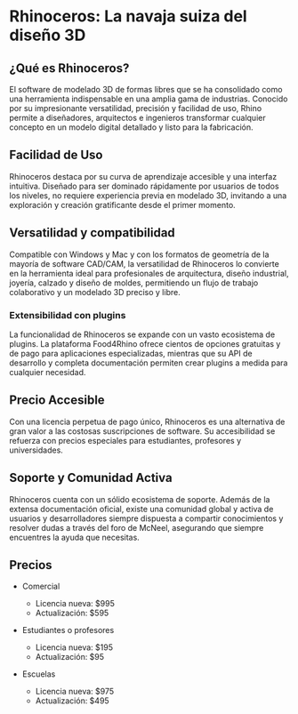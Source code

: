 # Rhinoceros: La navaja suiza del diseño 3D

## ¿Qué es Rhinoceros?

El software de modelado 3D de formas libres que se ha consolidado como una herramienta indispensable en una amplia gama de industrias. Conocido por su impresionante versatilidad, precisión y facilidad de uso, Rhino permite a diseñadores, arquitectos e ingenieros transformar cualquier concepto en un modelo digital detallado y listo para la fabricación.

## Facilidad de Uso

Rhinoceros destaca por su curva de aprendizaje accesible y una interfaz intuitiva. Diseñado para ser dominado rápidamente por usuarios de todos los niveles, no requiere experiencia previa en modelado 3D, invitando a una exploración y creación gratificante desde el primer momento.

## Versatilidad y compatibilidad

Compatible con Windows y Mac y con los formatos de geometría de la mayoría de software CAD/CAM, la versatilidad de Rhinoceros lo convierte en la herramienta ideal para profesionales de arquitectura, diseño industrial, joyería, calzado y diseño de moldes, permitiendo un flujo de trabajo colaborativo y un modelado 3D preciso y libre.

### Extensibilidad con plugins

La funcionalidad de Rhinoceros se expande con un vasto ecosistema de plugins. La plataforma Food4Rhino ofrece cientos de opciones gratuitas y de pago para aplicaciones especializadas, mientras que su API de desarrollo y completa documentación permiten crear plugins a medida para cualquier necesidad.

## Precio Accesible

Con una licencia perpetua de pago único, Rhinoceros es una alternativa de gran valor a las costosas suscripciones de software. Su accesibilidad se refuerza con precios especiales para estudiantes, profesores y universidades.

## Soporte y Comunidad Activa

Rhinoceros cuenta con un sólido ecosistema de soporte. Además de la extensa documentación oficial, existe una comunidad global y activa de usuarios y desarrolladores siempre dispuesta a compartir conocimientos y resolver dudas a través del foro de McNeel, asegurando que siempre encuentres la ayuda que necesitas.

## Precios

- Comercial
  - Licencia nueva: $995
  - Actualización: $595

- Estudiantes o profesores
  - Licencia nueva: $195
  - Actualización: $95

- Escuelas
  - Licencia nueva: $975
  - Actualización: $495
